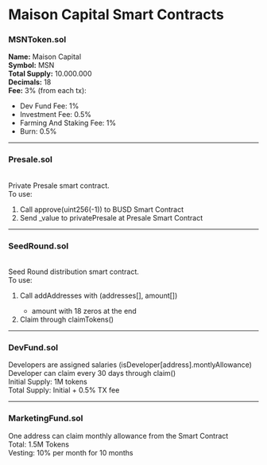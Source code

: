 # Maison Capital Smart Contracts

<h3>MSNToken.sol</h3>

**Name:** Maison Capital<br>
**Symbol:** MSN<br>
**Total Supply:** 10.000.000<br>
**Decimals:** 18<br>
**Fee:** 3% (from each tx):


<ul>
  <li>Dev Fund Fee: 1%</li>
  <li>Investment Fee: 0.5%</li>
  <li>Farming And Staking Fee: 1%</li>
  <li>Burn: 0.5%</li>
</ul>
<hr>
<h3>Presale.sol</h3>
<br>
Private Presale smart contract.<br>
To use:
<ol>
  <li>Call approve(uint256(-1)) to BUSD Smart Contract</li>
  <li>Send _value to privatePresale at Presale Smart Contract</li>
</ol>
<hr>
<h3>SeedRound.sol</h3>
<br>
Seed Round distribution smart contract.<br>
To use:
<ol>
  <li>Call addAddresses with (addresses[], amount[])</li>
  <ul>
    <li>amount with 18 zeros at the end</li>
  </ul>
  <li>Claim through claimTokens()</li>
</ol>
<hr>
<h3>DevFund.sol</h3>
Developers are assigned salaries (isDeveloper[address].montlyAllowance)<br>
Developer can claim every 30 days through claim()<br>
Initial Supply: 1M tokens<br>
Total Supply: Initial + 0.5% TX fee
<hr>
<h3>MarketingFund.sol</h3>
One address can claim monthly allowance from the Smart Contract<br>
Total: 1.5M Tokens<br>
Vesting: 10% per month for 10 months
